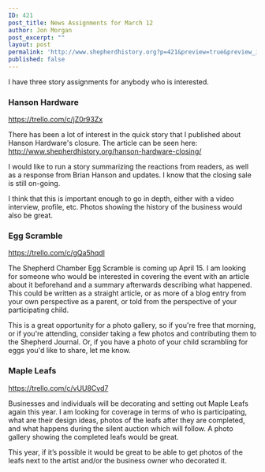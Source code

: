 ```yaml
---
ID: 421
post_title: News Assignments for March 12
author: Jon Morgan
post_excerpt: ""
layout: post
permalink: 'http://www.shepherdhistory.org?p=421&preview=true&preview_id=421'
published: false
---
```

I have three story assignments for anybody who is interested.
<h3>Hanson Hardware</h3>
<a href="https://trello.com/c/jZ0r93Zx">https://trello.com/c/jZ0r93Zx</a>

There has been a lot of interest in the quick story that I published about Hanson Hardware's closure. The article can be seen here: <a href="http://www.shepherdhistory.org/hanson-hardware-closing/">http://www.shepherdhistory.org/hanson-hardware-closing/</a>

I would like to run a story summarizing the reactions from readers, as well as a response from Brian Hanson and updates. I know that the closing sale is still on-going.

I think that this is important enough to go in depth, either with a video interview, profile, etc. Photos showing the history of the business would also be great.
<h3>Egg Scramble</h3>
<a href="https://trello.com/c/gQa5hqdl">https://trello.com/c/gQa5hqdl</a>

The Shepherd Chamber Egg Scramble is coming up April 15. I am looking for someone who would be interested in covering the event with an article about it beforehand and a summary afterwards describing what happened. This could be written as a straight article, or as more of a blog entry from your own perspective as a parent, or told from the perspective of your participating child.

This is a great opportunity for a photo gallery, so if you're free that morning, or if you're attending, consider taking a few photos and contributing them to the Shepherd Journal. Or, if you have a photo of your child scrambling for eggs you'd like to share, let me know.
<h3>Maple Leafs</h3>
<a href="https://trello.com/c/vUU8Cyd7">https://trello.com/c/vUU8Cyd7</a>

Businesses and individuals will be decorating and setting out Maple Leafs again this year. I am looking for coverage in terms of who is participating, what are their design ideas, photos of the leafs after they are completed, and what happens during the silent auction which will follow. A photo gallery showing the completed leafs would be great.

This year, if it’s possible it would be great to be able to get photos of the leafs next to the artist and/or the business owner who decorated it.